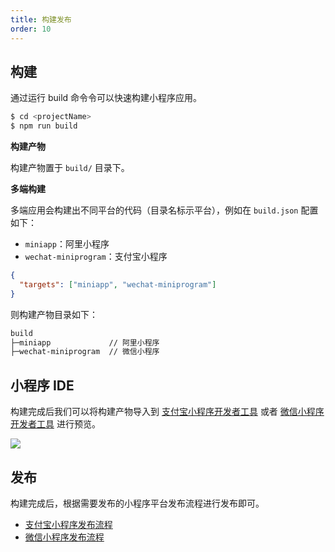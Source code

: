 ```yaml
---
title: 构建发布
order: 10
---
```


## 构建

通过运行 build 命令令可以快速构建小程序应用。

```bash
$ cd <projectName>
$ npm run build
```

**构建产物**

构建产物置于 `build/` 目录下。

**多端构建**

多端应用会构建出不同平台的代码（目录名标示平台），例如在 `build.json` 配置如下：

* `miniapp`：阿里小程序
* `wechat-miniprogram`：支付宝小程序

```json
{
  "targets": ["miniapp", "wechat-miniprogram"]
}
```

则构建产物目录如下：

```markdown
build
├─miniapp             // 阿里小程序
├─wechat-miniprogram  // 微信小程序
```

## 小程序 IDE

构建完成后我们可以将构建产物导入到 [支付宝小程序开发者工具](https://opendocs.alipay.com/mini/ide/download) 或者 [微信小程序开发者工具](https://developers.weixin.qq.com/miniprogram/dev/devtools/download.html) 进行预览。

![](https://img.alicdn.com/tfs/TB1tk55diDsXe8jSZR0XXXK6FXa-2880-1754.png)


## 发布

构建完成后，根据需要发布的小程序平台发布流程进行发布即可。

- [支付宝小程序发布流程](https://opendocs.alipay.com/mini/introduce/release)
- [微信小程序发布流程](https://developers.weixin.qq.com/miniprogram/dev/framework/quickstart/release.html#%E5%B0%8F%E7%A8%8B%E5%BA%8F%E7%9A%84%E7%89%88%E6%9C%AC)

